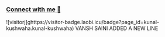 ### [Connect with me 💬](https://kunalkushwaha.com) 
![visitorj]ghttps://visitor-badge.laobi.icu/badge?page_id=kunal-kushwaha.kunal-kushwaha)
VANSH SAINI ADDED A NEW LINE
